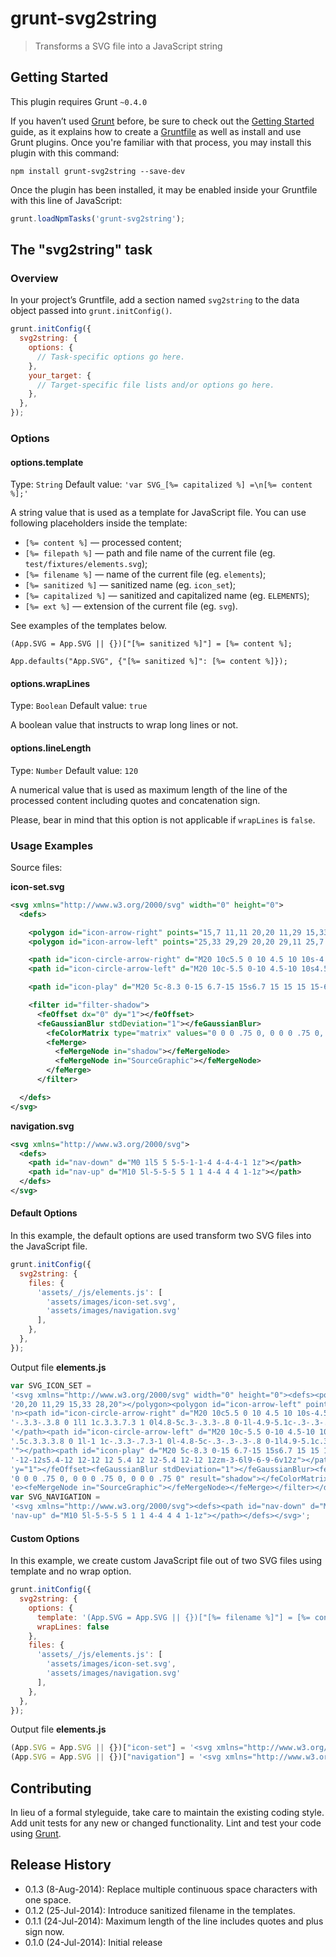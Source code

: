 # grunt-svg2string

> Transforms a SVG file into a JavaScript string

## Getting Started
This plugin requires Grunt `~0.4.0`

If you haven’t used [Grunt](http://gruntjs.com/) before, be sure to check out the [Getting Started](http://gruntjs.com/getting-started) guide, as it explains how to create a [Gruntfile](http://gruntjs.com/sample-gruntfile) as well as install and use Grunt plugins. Once you're familiar with that process, you may install this plugin with this command:

```shell
npm install grunt-svg2string --save-dev
```

Once the plugin has been installed, it may be enabled inside your Gruntfile with this line of JavaScript:

```js
grunt.loadNpmTasks('grunt-svg2string');
```

## The "svg2string" task

### Overview
In your project’s Gruntfile, add a section named `svg2string` to the data object passed into `grunt.initConfig()`.

```js
grunt.initConfig({
  svg2string: {
    options: {
      // Task-specific options go here.
    },
    your_target: {
      // Target-specific file lists and/or options go here.
    },
  },
});
```

### Options

#### options.template
Type: `String`
Default value: `'var SVG_[%= capitalized %] =\n[%= content %];'`

A string value that is used as a template for JavaScript file. You can use following placeholders inside the template:

* `[%= content %]` — processed content;
* `[%= filepath %]` — path and file name of the current file (eg. `test/fixtures/elements.svg`);
* `[%= filename %]` — name of the current file (eg. `elements`);
* `[%= sanitized %]` — sanitized name (eg. `icon_set`);
* `[%= capitalized %]` — sanitized and capitalized name (eg. `ELEMENTS`);
* `[%= ext %]` — extension of the current file (eg. `svg`).
 
See examples of the templates below.

```
(App.SVG = App.SVG || {})["[%= sanitized %]"] = [%= content %];
```

```
App.defaults("App.SVG", {"[%= sanitized %]": [%= content %]});
```

#### options.wrapLines
Type: `Boolean`
Default value: `true`

A boolean value that instructs to wrap long lines or not.

#### options.lineLength
Type: `Number`
Default value: `120`

A numerical value that is used as maximum length of the line of the processed content including quotes and concatenation sign.

Please, bear in mind that this option is not applicable if `wrapLines` is `false`.

### Usage Examples

Source files:

**icon-set.svg**

```xml
<svg xmlns="http://www.w3.org/2000/svg" width="0" height="0">
  <defs>

    <polygon id="icon-arrow-right" points="15,7 11,11 20,20 11,29 15,33 28,20"></polygon>
    <polygon id="icon-arrow-left" points="25,33 29,29 20,20 29,11 25,7 12,20"></polygon>

    <path id="icon-circle-arrow-right" d="M20 10c5.5 0 10 4.5 10 10s-4.5 10-10 10-10-4.5-10-10 4.5-10 10-10zm-2.8 13.5c-.3.3-.3.8 0 1l1 1c.3.3.7.3 1 0l4.8-5c.3-.3.3-.8 0-1l-4.9-5.1c-.3-.3-.7-.3-1 0l-1 1c-.3.3-.3.8 0 1l3.4 3.5-3.3 3.6z"></path>
    <path id="icon-circle-arrow-left" d="M20 10c-5.5 0-10 4.5-10 10s4.5 10 10 10 10-4.5 10-10-4.5-10-10-10zm2.8 13.5c.3.3.3.8 0 1l-1 1c-.3.3-.7.3-1 0l-4.8-5c-.3-.3-.3-.8 0-1l4.9-5.1c.3-.3.7-.3 1 0l1 1c.3.3.3.8 0 1l-3.4 3.6 3.3 3.5z"></path>

    <path id="icon-play" d="M20 5c-8.3 0-15 6.7-15 15s6.7 15 15 15 15-6.7 15-15-6.7-15-15-15zm0 27c-6.6 0-12-5.4-12-12s5.4-12 12-12 12 5.4 12 12-5.4 12-12 12zm-3-6l9-6-9-6v12z"></path>

    <filter id="filter-shadow">
      <feOffset dx="0" dy="1"></feOffset>
      <feGaussianBlur stdDeviation="1"></feGaussianBlur>
        <feColorMatrix type="matrix" values="0 0 0 .75 0, 0 0 0 .75 0, 0 0 0 .75 0, 0 0 0 .75 0" result="shadow"></feColorMatrix>
        <feMerge>
          <feMergeNode in="shadow"></feMergeNode>
          <feMergeNode in="SourceGraphic"></feMergeNode>
        </feMerge>
      </filter>

  </defs>
</svg>
```

**navigation.svg**

```xml
<svg xmlns="http://www.w3.org/2000/svg">
  <defs>
    <path id="nav-down" d="M0 1l5 5 5-5-1-1-4 4-4-4-1 1z"></path>
    <path id="nav-up" d="M10 5l-5-5-5 5 1 1 4-4 4 4 1-1z"></path>
  </defs>
</svg>
```

#### Default Options
In this example, the default options are used transform two SVG files into the JavaScript file.

```js
grunt.initConfig({
  svg2string: {
    files: {
      'assets/_/js/elements.js': [
        'assets/images/icon-set.svg',
        'assets/images/navigation.svg'
      ],
    },
  },
});
```

Output file **elements.js**

```js
var SVG_ICON_SET =
'<svg xmlns="http://www.w3.org/2000/svg" width="0" height="0"><defs><polygon id="icon-arrow-right" points="15,7 11,11 '+
'20,20 11,29 15,33 28,20"></polygon><polygon id="icon-arrow-left" points="25,33 29,29 20,20 29,11 25,7 12,20"></polygo'+
'n><path id="icon-circle-arrow-right" d="M20 10c5.5 0 10 4.5 10 10s-4.5 10-10 10-10-4.5-10-10 4.5-10 10-10zm-2.8 13.5c'+
'-.3.3-.3.8 0 1l1 1c.3.3.7.3 1 0l4.8-5c.3-.3.3-.8 0-1l-4.9-5.1c-.3-.3-.7-.3-1 0l-1 1c-.3.3-.3.8 0 1l3.4 3.5-3.3 3.6z">'+
'</path><path id="icon-circle-arrow-left" d="M20 10c-5.5 0-10 4.5-10 10s4.5 10 10 10 10-4.5 10-10-4.5-10-10-10zm2.8 13'+
'.5c.3.3.3.8 0 1l-1 1c-.3.3-.7.3-1 0l-4.8-5c-.3-.3-.3-.8 0-1l4.9-5.1c.3-.3.7-.3 1 0l1 1c.3.3.3.8 0 1l-3.4 3.6 3.3 3.5z'+
'"></path><path id="icon-play" d="M20 5c-8.3 0-15 6.7-15 15s6.7 15 15 15 15-6.7 15-15-6.7-15-15-15zm0 27c-6.6 0-12-5.4'+
'-12-12s5.4-12 12-12 12 5.4 12 12-5.4 12-12 12zm-3-6l9-6-9-6v12z"></path><filter id="filter-shadow"><feOffset dx="0" d'+
'y="1"></feOffset><feGaussianBlur stdDeviation="1"></feGaussianBlur><feColorMatrix type="matrix" values="0 0 0 .75 0, '+
'0 0 0 .75 0, 0 0 0 .75 0, 0 0 0 .75 0" result="shadow"></feColorMatrix><feMerge><feMergeNode in="shadow"></feMergeNod'+
'e><feMergeNode in="SourceGraphic"></feMergeNode></feMerge></filter></defs></svg>';
var SVG_NAVIGATION =
'<svg xmlns="http://www.w3.org/2000/svg"><defs><path id="nav-down" d="M0 1l5 5 5-5-1-1-4 4-4-4-1 1z"></path><path id="'+
'nav-up" d="M10 5l-5-5-5 5 1 1 4-4 4 4 1-1z"></path></defs></svg>';
```

#### Custom Options
In this example, we create custom JavaScript file out of two SVG files using template and no wrap option.

```js
grunt.initConfig({
  svg2string: {
    options: {
      template: '(App.SVG = App.SVG || {})["[%= filename %]"] = [%= content %];',
      wrapLines: false
    },
    files: {
      'assets/_/js/elements.js': [
        'assets/images/icon-set.svg',
        'assets/images/navigation.svg'
      ],
    },
  },
});
```

Output file **elements.js**

```js
(App.SVG = App.SVG || {})["icon-set"] = '<svg xmlns="http://www.w3.org/2000/svg" width="0" height="0"><defs><polygon id="icon-arrow-right" points="15,7 11,11 20,20 11,29 15,33 28,20"></polygon><polygon id="icon-arrow-left" points="25,33 29,29 20,20 29,11 25,7 12,20"></polygon><path id="icon-circle-arrow-right" d="M20 10c5.5 0 10 4.5 10 10s-4.5 10-10 10-10-4.5-10-10 4.5-10 10-10zm-2.8 13.5c-.3.3-.3.8 0 1l1 1c.3.3.7.3 1 0l4.8-5c.3-.3.3-.8 0-1l-4.9-5.1c-.3-.3-.7-.3-1 0l-1 1c-.3.3-.3.8 0 1l3.4 3.5-3.3 3.6z"></path><path id="icon-circle-arrow-left" d="M20 10c-5.5 0-10 4.5-10 10s4.5 10 10 10 10-4.5 10-10-4.5-10-10-10zm2.8 13.5c.3.3.3.8 0 1l-1 1c-.3.3-.7.3-1 0l-4.8-5c-.3-.3-.3-.8 0-1l4.9-5.1c.3-.3.7-.3 1 0l1 1c.3.3.3.8 0 1l-3.4 3.6 3.3 3.5z"></path><path id="icon-play" d="M20 5c-8.3 0-15 6.7-15 15s6.7 15 15 15 15-6.7 15-15-6.7-15-15-15zm0 27c-6.6 0-12-5.4-12-12s5.4-12 12-12 12 5.4 12 12-5.4 12-12 12zm-3-6l9-6-9-6v12z"></path><filter id="filter-shadow"><feOffset dx="0" dy="1"></feOffset><feGaussianBlur stdDeviation="1"></feGaussianBlur><feColorMatrix type="matrix" values="0 0 0 .75 0, 0 0 0 .75 0, 0 0 0 .75 0, 0 0 0 .75 0" result="shadow"></feColorMatrix><feMerge><feMergeNode in="shadow"></feMergeNode><feMergeNode in="SourceGraphic"></feMergeNode></feMerge></filter></defs></svg>';
(App.SVG = App.SVG || {})["navigation"] = '<svg xmlns="http://www.w3.org/2000/svg"><defs><path id="nav-down" d="M0 1l5 5 5-5-1-1-4 4-4-4-1 1z"></path><path id="nav-up" d="M10 5l-5-5-5 5 1 1 4-4 4 4 1-1z"></path></defs></svg>';
```

## Contributing
In lieu of a formal styleguide, take care to maintain the existing coding style. Add unit tests for any new or changed functionality. Lint and test your code using [Grunt](http://gruntjs.com/).

## Release History

* 0.1.3 (8-Aug-2014): Replace multiple continuous space characters with one space.
* 0.1.2 (25-Jul-2014): Introduce sanitized filename in the templates.
* 0.1.1 (24-Jul-2014): Maximum length of the line includes quotes and plus sign now.
* 0.1.0 (24-Jul-2014): Initial release

